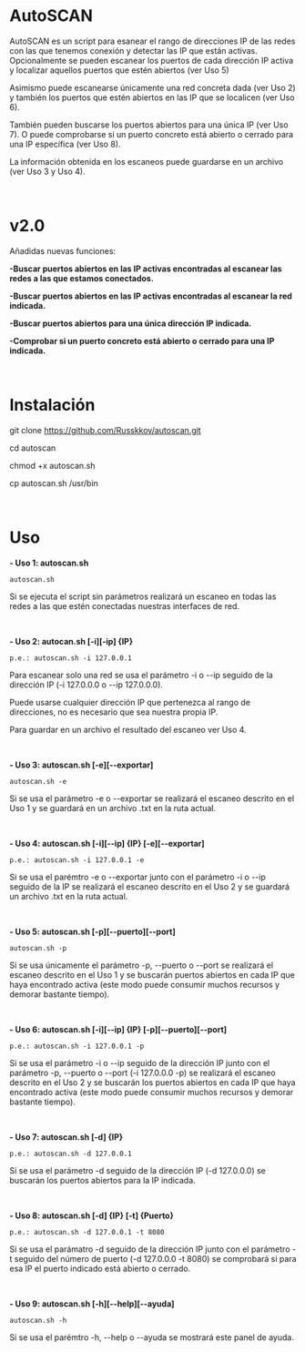 # AutoSCAN

AutoSCAN es un script para esanear el rango de direcciones IP de las redes con las que tenemos conexión y detectar las IP que están activas.
Opcionalmente se pueden escanear los puertos de cada dirección IP activa y localizar aquellos puertos que estén abiertos (ver Uso 5)

Asimismo puede escanearse únicamente una red concreta dada (ver Uso 2) y también los puertos que estén abiertos en las IP que se localicen (ver Uso 6).

También pueden buscarse los puertos abiertos para una única IP (ver Uso 7).
O puede comprobarse si un puerto concreto está abierto o cerrado para una IP específica (ver Uso 8).

La información obtenida en los escaneos puede guardarse en un archivo (ver Uso 3 y Uso 4).

&nbsp;&nbsp;&nbsp;&nbsp;&nbsp;

# v2.0

Añadidas nuevas funciones:

**-Buscar puertos abiertos en las IP activas encontradas al escanear las redes a las que estamos conectados.**

**-Buscar puertos abiertos en las IP activas encontradas al escanear la red indicada.**

**-Buscar puertos abiertos para una única dirección IP indicada.**

**-Comprobar si un puerto concreto está abierto o cerrado para una IP indicada.**

&nbsp;&nbsp;&nbsp;&nbsp;&nbsp;

# Instalación

git clone https://github.com/Russkkov/autoscan.git

cd autoscan

chmod +x autoscan.sh

cp autoscan.sh /usr/bin

&nbsp;&nbsp;&nbsp;&nbsp;&nbsp;

# Uso

**- Uso 1: autoscan.sh**

```
autoscan.sh
```
 Si se ejecuta el script sin parámetros realizará un escaneo en todas las redes a las que estén conectadas nuestras interfaces de red.

&nbsp;&nbsp;&nbsp;&nbsp;&nbsp;

**- Uso 2: autocan.sh [-i][-ip] {IP}**
  
 ```
 p.e.: autoscan.sh -i 127.0.0.1
 ```
 
Para escanear solo una red se usa el parámetro -i o --ip seguido de la dirección IP (-i 127.0.0.0 o --ip 127.0.0.0).

Puede usarse cualquier dirección IP que pertenezca al rango de direcciones, no es necesario que sea nuestra propia IP.

Para guardar en un archivo el resultado del escaneo ver Uso 4.

&nbsp;&nbsp;&nbsp;&nbsp;&nbsp;

**- Uso 3: autoscan.sh [-e][--exportar]**

```
autoscan.sh -e
```

Si se usa el parámetro -e o --exportar se realizará el escaneo descrito en el Uso 1 y se guardará en un archivo .txt en la ruta actual.

&nbsp;&nbsp;&nbsp;&nbsp;&nbsp;

**- Uso 4: autoscan.sh [-i][--ip] {IP} [-e][--exportar]**

```
p.e.: autoscan.sh -i 127.0.0.1 -e
```

Si se usa el parémtro -e o --exportar junto con el parámetro -i o --ip seguido de la IP se realizará el escaneo descrito en el Uso 2 y se guardará un archivo .txt en la ruta actual.

&nbsp;&nbsp;&nbsp;&nbsp;&nbsp;

**- Uso 5: autoscan.sh [-p][--puerto][--port]**

```
autoscan.sh -p
```
Si se usa únicamente el parámetro -p, --puerto o --port se realizará el escaneo descrito en el Uso 1 y se buscarán puertos abiertos en cada IP que haya encontrado activa (este modo puede consumir muchos recursos y demorar bastante tiempo).

&nbsp;&nbsp;&nbsp;&nbsp;&nbsp;

**- Uso 6: autoscan.sh [-i][--ip] {IP} [-p][--puerto][--port]**

```
p.e.: autoscan.sh -i 127.0.0.1 -p
```
Si se usa el parámetro -i o --ip seguido de la dirección IP junto con el parámetro -p, --puerto o --port (-i 127.0.0.0 -p) se realizará el escaneo descrito en el Uso 2 y se buscarán los puertos abiertos en cada IP que haya encontrado activa (este modo puede consumir muchos recursos y demorar bastante tiempo).

&nbsp;&nbsp;&nbsp;&nbsp;&nbsp;

**- Uso 7: autoscan.sh [-d] {IP}**

```
p.e.: autoscan.sh -d 127.0.0.1
```
Si se usa el parámetro -d seguido de la dirección IP (-d 127.0.0.0) se buscarán los puertos abiertos para la IP indicada.

&nbsp;&nbsp;&nbsp;&nbsp;&nbsp;

**- Uso 8: autoscan.sh [-d] {IP} [-t] {Puerto}**

```
p.e.: autoscan.sh -d 127.0.0.1 -t 8080
```
Si se usa el parámatro -d seguido de la dirección IP junto con el parámetro -t seguido del número de puerto (-d 127.0.0.0 -t 8080) se comprobará si para esa IP el puerto indicado está abierto o cerrado.

&nbsp;&nbsp;&nbsp;&nbsp;&nbsp;

**- Uso 9: autoscan.sh [-h][--help][--ayuda]**

```
autoscan.sh -h
```

Si se usa el parémtro -h, --help o --ayuda se mostrará este panel de ayuda.

&nbsp;&nbsp;&nbsp;&nbsp;&nbsp;
